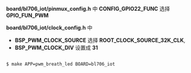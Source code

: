 **board/bl706_iot/pinmux_config.h** 中 **CONFIG_GPIO22_FUNC** 选择 **GPIO_FUN_PWM**

**board/bl706_iot/clock_config.h** 中

- **BSP_PWM_CLOCK_SOURCE** 选择 **ROOT_CLOCK_SOURCE_32K_CLK**,
- **BSP_PWM_CLOCK_DIV** 设置成 **31**

```bash

$ make APP=pwm_breath_led BOARD=bl706_iot

```